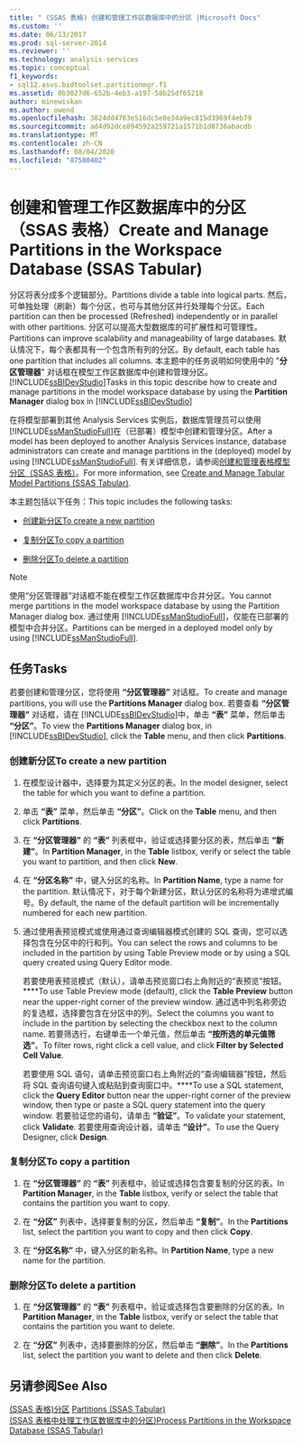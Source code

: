 ```yaml
---
title: " (SSAS 表格) 创建和管理工作区数据库中的分区 |Microsoft Docs"
ms.custom: ''
ms.date: 06/13/2017
ms.prod: sql-server-2014
ms.reviewer: ''
ms.technology: analysis-services
ms.topic: conceptual
f1_keywords:
- sql12.asvs.bidtoolset.partitionmgr.f1
ms.assetid: 0b3027d6-652b-4eb3-a197-58b25df65218
author: minewiskan
ms.author: owend
ms.openlocfilehash: 3824dd4763e516dc5e8e34a9ec815d3969f4eb79
ms.sourcegitcommit: ad4d92dce894592a259721a1571b1d8736abacdb
ms.translationtype: MT
ms.contentlocale: zh-CN
ms.lasthandoff: 08/04/2020
ms.locfileid: "87580402"
---
```

# <a name="create-and-manage-partitions-in-the-workspace-database-ssas-tabular"></a><span data-ttu-id="99a08-102">创建和管理工作区数据库中的分区（SSAS 表格）</span><span class="sxs-lookup"><span data-stu-id="99a08-102">Create and Manage Partitions in the Workspace Database (SSAS Tabular)</span></span>
  <span data-ttu-id="99a08-103">分区将表分成多个逻辑部分。</span><span class="sxs-lookup"><span data-stu-id="99a08-103">Partitions divide a table into logical parts.</span></span> <span data-ttu-id="99a08-104">然后，可单独处理（刷新）每个分区，也可与其他分区并行处理每个分区。</span><span class="sxs-lookup"><span data-stu-id="99a08-104">Each partition can then be processed (Refreshed) independently or in parallel with other partitions.</span></span> <span data-ttu-id="99a08-105">分区可以提高大型数据库的可扩展性和可管理性。</span><span class="sxs-lookup"><span data-stu-id="99a08-105">Partitions can improve scalability and manageability of large databases.</span></span> <span data-ttu-id="99a08-106">默认情况下，每个表都具有一个包含所有列的分区。</span><span class="sxs-lookup"><span data-stu-id="99a08-106">By default, each table has one partition that includes all columns.</span></span> <span data-ttu-id="99a08-107">本主题中的任务说明如何使用中的 "**分区管理器**" 对话框在模型工作区数据库中创建和管理分区。[!INCLUDE[ssBIDevStudio](../../includes/ssbidevstudio-md.md)]</span><span class="sxs-lookup"><span data-stu-id="99a08-107">Tasks in this topic describe how to create and manage partitions in the model workspace database by using the **Partition Manager** dialog box in [!INCLUDE[ssBIDevStudio](../../includes/ssbidevstudio-md.md)]</span></span>  
  
 <span data-ttu-id="99a08-108">在将模型部署到其他 Analysis Services 实例后，数据库管理员可以使用 [!INCLUDE[ssManStudioFull](../../includes/ssmanstudiofull-md.md)]在（已部署）模型中创建和管理分区。</span><span class="sxs-lookup"><span data-stu-id="99a08-108">After a model has been deployed to another Analysis Services instance, database administrators can create and manage partitions in the (deployed) model by using [!INCLUDE[ssManStudioFull](../../includes/ssmanstudiofull-md.md)].</span></span> <span data-ttu-id="99a08-109">有关详细信息，请参阅[创建和管理表格模型分区（SSAS 表格）](partitions-ssas-tabular.md)。</span><span class="sxs-lookup"><span data-stu-id="99a08-109">For more information, see [Create and Manage Tabular Model Partitions &#40;SSAS Tabular&#41;](partitions-ssas-tabular.md).</span></span>  
  
 <span data-ttu-id="99a08-110">本主题包括以下任务：</span><span class="sxs-lookup"><span data-stu-id="99a08-110">This topic includes the following tasks:</span></span>  
  
-   [<span data-ttu-id="99a08-111">创建新分区</span><span class="sxs-lookup"><span data-stu-id="99a08-111">To create a new partition</span></span>](#bkmk_create_new)  
  
-   [<span data-ttu-id="99a08-112">复制分区</span><span class="sxs-lookup"><span data-stu-id="99a08-112">To copy a partition</span></span>](#bkmk_copy)  
  
-   [<span data-ttu-id="99a08-113">删除分区</span><span class="sxs-lookup"><span data-stu-id="99a08-113">To delete a partition</span></span>](#bkmk_delete)  
  
> [!NOTE]  
>  <span data-ttu-id="99a08-114">使用“分区管理器”对话框不能在模型工作区数据库中合并分区。</span><span class="sxs-lookup"><span data-stu-id="99a08-114">You cannot merge partitions in the model workspace database by using the Partition Manager dialog box.</span></span> <span data-ttu-id="99a08-115">通过使用 [!INCLUDE[ssManStudioFull](../../includes/ssmanstudiofull-md.md)]，仅能在已部署的模型中合并分区。</span><span class="sxs-lookup"><span data-stu-id="99a08-115">Partitions can be merged in a deployed model only by using [!INCLUDE[ssManStudioFull](../../includes/ssmanstudiofull-md.md)].</span></span>  
  
## <a name="tasks"></a><span data-ttu-id="99a08-116">任务</span><span class="sxs-lookup"><span data-stu-id="99a08-116">Tasks</span></span>  
 <span data-ttu-id="99a08-117">若要创建和管理分区，您将使用 **“分区管理器”** 对话框。</span><span class="sxs-lookup"><span data-stu-id="99a08-117">To create and manage partitions, you will use the **Partitions Manager** dialog box.</span></span> <span data-ttu-id="99a08-118">若要查看 **“分区管理器”** 对话框，请在 [!INCLUDE[ssBIDevStudio](../../includes/ssbidevstudio-md.md)]中，单击 **“表”** 菜单，然后单击 **“分区”**。</span><span class="sxs-lookup"><span data-stu-id="99a08-118">To view the **Partitions Manager** dialog box, in [!INCLUDE[ssBIDevStudio](../../includes/ssbidevstudio-md.md)], click the **Table** menu, and then click **Partitions**.</span></span>  
  
###  <a name="to-create-a-new-partition"></a><a name="bkmk_create_new"></a><span data-ttu-id="99a08-119">创建新分区</span><span class="sxs-lookup"><span data-stu-id="99a08-119">To create a new partition</span></span>  
  
1.  <span data-ttu-id="99a08-120">在模型设计器中，选择要为其定义分区的表。</span><span class="sxs-lookup"><span data-stu-id="99a08-120">In the model designer, select the table for which you want to define a partition.</span></span>  
  
2.  <span data-ttu-id="99a08-121">单击 **“表”** 菜单，然后单击 **“分区”**。</span><span class="sxs-lookup"><span data-stu-id="99a08-121">Click on the **Table** menu, and then click **Partitions**.</span></span>  
  
3.  <span data-ttu-id="99a08-122">在 **“分区管理器”** 的 **“表”** 列表框中，验证或选择要分区的表，然后单击 **“新建”**。</span><span class="sxs-lookup"><span data-stu-id="99a08-122">In **Partition Manager**, in the **Table** listbox, verify or select the table you want to partition, and then click **New**.</span></span>  
  
4.  <span data-ttu-id="99a08-123">在 **“分区名称”** 中，键入分区的名称。</span><span class="sxs-lookup"><span data-stu-id="99a08-123">In **Partition Name**, type a name for the partition.</span></span> <span data-ttu-id="99a08-124">默认情况下，对于每个新建分区，默认分区的名称将为递增式编号。</span><span class="sxs-lookup"><span data-stu-id="99a08-124">By default, the name of the default partition will be incrementally numbered for each new partition.</span></span>  
  
5.  <span data-ttu-id="99a08-125">通过使用表预览模式或使用通过查询编辑器模式创建的 SQL 查询，您可以选择包含在分区中的行和列。</span><span class="sxs-lookup"><span data-stu-id="99a08-125">You can select the rows and columns to be included in the partition by using Table Preview mode or by using a SQL query created using Query Editor mode.</span></span>  
  
     <span data-ttu-id="99a08-126">若要使用表预览模式（默认），请单击预览窗口右上角附近的“表预览”按钮。\*\*\*\*</span><span class="sxs-lookup"><span data-stu-id="99a08-126">To use Table Preview mode (default), click the **Table Preview** button near the upper-right corner of the preview window.</span></span> <span data-ttu-id="99a08-127">通过选中列名称旁边的复选框，选择要包含在分区中的列。</span><span class="sxs-lookup"><span data-stu-id="99a08-127">Select the columns you want to include in the partition by selecting the checkbox next to the column name.</span></span> <span data-ttu-id="99a08-128">若要筛选行，右键单击一个单元值，然后单击 **“按所选的单元值筛选”**。</span><span class="sxs-lookup"><span data-stu-id="99a08-128">To filter rows, right click a cell value, and click **Filter by Selected Cell Value**.</span></span>  
  
     <span data-ttu-id="99a08-129">若要使用 SQL 语句，请单击预览窗口右上角附近的“查询编辑器”按钮，然后将 SQL 查询语句键入或粘贴到查询窗口中。\*\*\*\*</span><span class="sxs-lookup"><span data-stu-id="99a08-129">To use a SQL statement, click the **Query Editor** button near the upper-right corner of the preview window, then type or paste a SQL query statement into the query window.</span></span> <span data-ttu-id="99a08-130">若要验证您的语句，请单击 **“验证”**。</span><span class="sxs-lookup"><span data-stu-id="99a08-130">To validate your statement, click **Validate**.</span></span> <span data-ttu-id="99a08-131">若要使用查询设计器，请单击 **“设计”**。</span><span class="sxs-lookup"><span data-stu-id="99a08-131">To use the Query Designer, click **Design**.</span></span>  
  
###  <a name="to-copy-a-partition"></a><a name="bkmk_copy"></a><span data-ttu-id="99a08-132">复制分区</span><span class="sxs-lookup"><span data-stu-id="99a08-132">To copy a partition</span></span>  
  
1.  <span data-ttu-id="99a08-133">在 **“分区管理器”** 的 **“表”** 列表框中，验证或选择包含要复制的分区的表。</span><span class="sxs-lookup"><span data-stu-id="99a08-133">In **Partition Manager**, in the **Table** listbox, verify or select the table that contains the partition you want to copy.</span></span>  
  
2.  <span data-ttu-id="99a08-134">在 **“分区”** 列表中，选择要复制的分区，然后单击 **“复制”**。</span><span class="sxs-lookup"><span data-stu-id="99a08-134">In the **Partitions** list, select the partition you want to copy and then click **Copy**.</span></span>  
  
3.  <span data-ttu-id="99a08-135">在 **“分区名称”** 中，键入分区的新名称。</span><span class="sxs-lookup"><span data-stu-id="99a08-135">In **Partition Name**, type a new name for the partition.</span></span>  
  
###  <a name="to-delete-a-partition"></a><a name="bkmk_delete"></a><span data-ttu-id="99a08-136">删除分区</span><span class="sxs-lookup"><span data-stu-id="99a08-136">To delete a partition</span></span>  
  
1.  <span data-ttu-id="99a08-137">在 **“分区管理器”** 的 **“表”** 列表框中，验证或选择包含要删除的分区的表。</span><span class="sxs-lookup"><span data-stu-id="99a08-137">In **Partition Manager**, in the **Table** listbox, verify or select the table that contains the partition you want to delete.</span></span>  
  
2.  <span data-ttu-id="99a08-138">在 **“分区”** 列表中，选择要删除的分区，然后单击 **“删除”**。</span><span class="sxs-lookup"><span data-stu-id="99a08-138">In the **Partitions** list, select the partition you want to delete and then click **Delete**.</span></span>  
  
## <a name="see-also"></a><span data-ttu-id="99a08-139">另请参阅</span><span class="sxs-lookup"><span data-stu-id="99a08-139">See Also</span></span>  
 <span data-ttu-id="99a08-140">[&#40;SSAS 表格&#41;分区](partitions-ssas-tabular.md) </span><span class="sxs-lookup"><span data-stu-id="99a08-140">[Partitions &#40;SSAS Tabular&#41;](partitions-ssas-tabular.md) </span></span>  
 [<span data-ttu-id="99a08-141">&#40;SSAS 表格中处理工作区数据库中的分区&#41;</span><span class="sxs-lookup"><span data-stu-id="99a08-141">Process Partitions in the Workspace Database &#40;SSAS Tabular&#41;</span></span>](process-partitions-in-the-workspace-database-ssas-tabular.md)  
  
  
